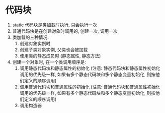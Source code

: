 # 代码块

1. static 代码块是类加载时执行, 只会执行一次
2. 普通代码块是在创建对象时调用的, 创建一次, 调用一次
3. 类加载的三种情况:
   1. 创建对象实例时
   2. 创建子类对象实例, 父类也会被加载
   3. 使用类的静态成员时 (静态属性, 静态方法)
4. 创建一个对象时, 在一个类调用顺序是:
   1. 调用静态代码块和静态属性的初始化 (注意: 静态代码块和静态属性初始化调用的优先级一样, 如果有多个静态代码块和多个静态变量初始化, 则按他们定义的顺序调用)
   2. 调用普通代码块和普通属性的初始化 (注意: 普通代码块和普通属性初始化调用的优先级一样, 如果有多个静态代码块和多个静态变量初始化, 则按他们定义的顺序调用)
   3. 调用构造器